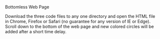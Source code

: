 Bottomless Web Page

Download the three code files to any one directory and open the HTML file in Chrome, Firefox or Safari (no guarantee for any version of IE or Edge). Scroll down to the bottom of the web page and new colored circles will be added after a short time delay.
